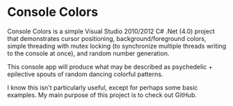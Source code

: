 <h1>Console Colors</h1>

<p>Console Colors is a simple Visual Studio 2010/2012 C# .Net (4.0) project that demonstrates cursor positioning, background/foreground colors, simple threading with mutex locking (to synchronize multiple threads writing to the console at once), and random number generation.</p>

<p>This console app will produce what may be described as psychedelic + epilective spouts of random dancing colorful patterns.</p>

<p>I know this isn't particularly useful, except for perhaps some basic examples. My main purpose of this project is to check out GitHub.</p>
